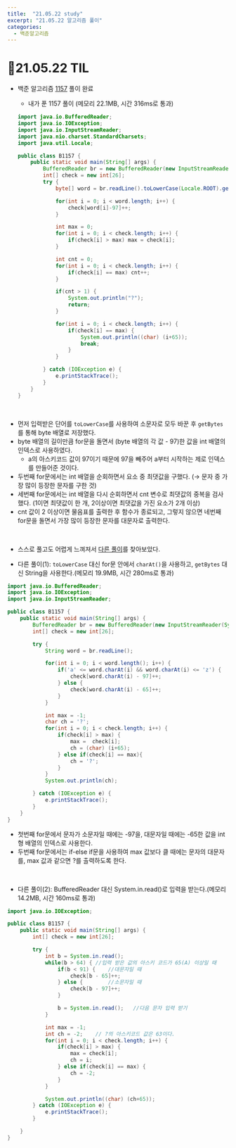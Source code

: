 ```yaml
---
title:  "21.05.22 study"
excerpt: "21.05.22 알고리즘 풀이"
categories:
  - 백준알고리즘
---
```


# 📝21.05.22 TIL
+ 백준 알고리즘 [1157](https://www.acmicpc.net/problem/1157) 풀이 완료

  + 내가 푼 1157 풀이 (메모리 22.1MB, 시간 316ms로 통과)<br />

  ```java
  import java.io.BufferedReader;
  import java.io.IOException;
  import java.io.InputStreamReader;
  import java.nio.charset.StandardCharsets;
  import java.util.Locale;

  public class B1157 {
      public static void main(String[] args) {
          BufferedReader br = new BufferedReader(new InputStreamReader(System.in));
          int[] check = new int[26];
          try {
              byte[] word = br.readLine().toLowerCase(Locale.ROOT).getBytes(StandardCharsets.UTF_8);

              for(int i = 0; i < word.length; i++) {
                  check[word[i]-97]++;
              }

              int max = 0;
              for(int i = 0; i < check.length; i++) {
                  if(check[i] > max) max = check[i];
              }

              int cnt = 0;
              for(int i = 0; i < check.length; i++) {
                  if(check[i] == max) cnt++;
              }

              if(cnt > 1) {
                  System.out.println("?");
                  return;
              }

              for(int i = 0; i < check.length; i++) {
                  if(check[i] == max) {
                      System.out.println((char) (i+65));
                      break;
                  }
              }

          } catch (IOException e) {
              e.printStackTrace();
          }
      }
  }

  ```
<br />

  + 먼저 입력받은 단어를 `toLowerCase`를 사용하여 소문자로 모두 바꾼 후 `getBytes`를 통해 byte 배열로 저장했다.
  + byte 배열의 길이만큼 for문을 돌면서 (byte 배열의 각 값 - 97)한 값을 int 배열의 인덱스로 사용하였다.
    + a의 아스키코드 값이 97이기 때문에 97을 빼주어 a부터 시작하는 제로 인덱스를 만들어준 것이다.
  + 두번째 for문에서는 int 배열을 순회하면서 요소 중 최댓값을 구했다. (→ 문자 중 가장 많이 등장한 문자를 구한 것)
  + 세번째 for문에서는 int 배열을 다시 순회하면서 cnt 변수로 최댓값의 중복을 검사했다. (1이면 최댓값이 한 개, 2이상이면 최댓값을 가진 요소가 2개 이상)
  + cnt 값이 2 이상이면 물음표를 출력한 후 함수가 종료되고, 그렇지 않으면 네번째 for문을 돌면서 가장 많이 등장한 문자를 대문자로 출력한다.

<br />

  + 스스로 풀고도 어렵게 느껴져서 [다른 풀이](https://st-lab.tistory.com/64)를 찾아보았다.

  + 다른 풀이(1): `toLowerCase` 대신  for문 안에서 `charAt()`을 사용하고, `getBytes` 대신 String을 사용한다.(메모리 19.9MB, 시간 280ms로 통과)

  ```java
  import java.io.BufferedReader;
  import java.io.IOException;
  import java.io.InputStreamReader;

  public class B1157 {
      public static void main(String[] args) {
          BufferedReader br = new BufferedReader(new InputStreamReader(System.in));
          int[] check = new int[26];

          try {
              String word = br.readLine();

              for(int i = 0; i < word.length(); i++) {
                  if('a' <= word.charAt(i) && word.charAt(i) <= 'z') {
                      check[word.charAt(i) - 97]++;
                  } else {
                      check[word.charAt(i) - 65]++;
                  }
              }

              int max = -1;
              char ch = '?';
              for(int i = 0; i < check.length; i++) {
                  if(check[i] > max) {
                      max =  check[i];
                      ch = (char) (i+65);
                  } else if(check[i] == max){
                      ch = '?';
                  }
              }
              System.out.println(ch);

          } catch (IOException e) {
              e.printStackTrace();
          }
      }
  }

  ```
  + 첫번째 for문에서 문자가 소문자일 때에는 -97을, 대문자일 때에는 -65한 값을 int형 배열의 인덱스로 사용한다.
  + 두번째 for문에서는 if-else if문을 사용하여 max 값보다 클 때에는 문자의 대문자를, max 값과 같으면 ?를 출력하도록 한다.

  <br />

  + 다른 풀이(2): BufferedReader 대신 System.in.read()로 입력을 받는다.(메모리 14.2MB, 시간 160ms로 통과)

  ```java
  import java.io.IOException;

  public class B1157 {
      public static void main(String[] args) {
          int[] check = new int[26];

          try {
              int b = System.in.read();
              while(b > 64) { //입력 받은 값의 아스키 코드가 65(A) 이상일 때
                  if(b < 91) {    //대문자일 때
                      check[b - 65]++;
                  } else {        //소문자일 때
                      check[b - 97]++;
                  }

                  b = System.in.read();   //다음 문자 입력 받기
              }

              int max = -1;
              int ch = -2;    // ?의 아스키코드 값은 63이다.
              for(int i = 0; i < check.length; i++) {
                  if(check[i] > max) {
                      max = check[i];
                      ch = i;
                  } else if(check[i] == max) {
                      ch = -2;
                  }
              }

              System.out.println((char) (ch+65));
          } catch (IOException e) {
              e.printStackTrace();
          }

      }
  }

  ```
